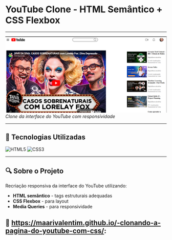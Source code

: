 # YouTube Clone - HTML Semântico + CSS Flexbox

---

![Preview](assets/imagens/preview.png)
*Clone da interface do YouTube com responsividade*

---

## 🚀 Tecnologias Utilizadas
<div style="display: inline_block">
  <img alt="HTML5" src="https://img.shields.io/badge/HTML5-E34F26?style=for-the-badge&logo=html5&logoColor=white">
  <img alt="CSS3" src="https://img.shields.io/badge/CSS3-1572B6?style=for-the-badge&logo=css3&logoColor=white"> 
</div>

---

## 🔍 Sobre o Projeto
Recriação responsiva da interface do YouTube utilizando:
- **HTML semântico** - tags estruturais adequadas
- **CSS Flexbox** - para layout
- **Media Queries** - para responsividade

## 🔗 https://maarivalentim.github.io/-clonando-a-pagina-do-youtube-com-css/:
  



